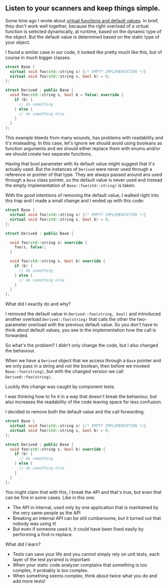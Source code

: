 ## Listen to your scanners and keep things simple.

Some time ago I wrote about [virtual functions and default values](https://www.sandordargo.com/blog/2021/01/27/virtual-functions-with-default-arguments). In brief, they don't work well together, because the right overload of a virtual function is selected dynamically, at runtime, based on the dynamic type of the object. But the default value is determined based on the static type of your object.

I found a similar case in our code, it looked like pretty much like this, but of course in much bigger classes:

```cpp
struct Base {
  virtual void foo(std::string s) {/* EMPTY IMPLEMENTATION */}
  virtual void foo(std::string s, bool b) = 0;
};

struct Derived : public Base {
  void foo(std::string s, bool b = false) override {
    if (b) {
      // do something
    } else {
      // do something else
    }
  } 
};
```

This example bleeds from many wounds, has problems with readability and it's misleading. In this case, let's ignore we should avoid using booleans as function arguments and we should either replace them with enums and/or we should create two separate functions.

Having that bool parameter with its default value might suggest that it's actually used. But the instances of `Derived` were never used through a reference or pointer of that type. They are always passed around ans used through a `Base` class pointer, so the default value is never used and instead the empty implementation of `Base::foo(std::string)` is taken.


With the good intentions of removing the default value, I walked right into this trap and I made a small change and I ended up with this code:

```cpp
struct Base {
  virtual void foo(std::string s) {/* EMPTY IMPLEMENTATION */}
  virtual void foo(std::string s, bool b) = 0;
};

struct Derived : public Base {

  void foo(std::string s) override {
    foo(s, false);
  }

  void foo(std::string s, bool b) override {
    if (b) {
      // do something
    } else {
      // do something else
    }
  } 
};
```

What did I exactly do and why?

I removed the default value in `Derived::foo(string, bool)` and introduced another overload `Derived::foo(string)` that calls the other the two-parameter overload with the previous default value. So you don't have to think about default values, you see in the implementation how the call is forwarded.

So what's the problem? I didn't only change the code, but I also changed the behaviour.

When we have a `Derived` object that we access through a `Base` pointer and we only pass in a string and not the boolean, then before we invoked `Base::foo(string)`, but with the changed version we call `Derived::foo(string)`.

Luckily this change was caught by component tests.

I was thinking how to fix it in a way that doesn't break the behaviour, but also increases the readability of the code leaving space for less confusion.

I decided to remove both the default value and the call forwarding.

```cpp
struct Base {
  virtual void foo(std::string s) {/* EMPTY IMPLEMENTATION */}
  virtual void foo(std::string s, bool b) = 0;
};

struct Derived : public Base {
  void foo(std::string s, bool b) override {
    if (b) {
      // do something
    } else {
      // do something else
    }
  } 
};
```

You might claim that with this, I break the API and that's true, but even that can be fine in some cases. Like in this one:

- The API in internal, used only by one application that is maintained by the very same people as the API
- Breaking an internal API can be still cumbersome, but it turned out that nobody was using it!
- But even if someone used it, it could have been fixed easily by performing a find-n-replace.

What did I learn?

- Tests can save your life and you cannot simply rely on unit tests, each layer of the test pyramid is important
- When your static code analyzer complains that something is too complex, it probably is too complex.
- When something seems complex, think about twice what you do and add more tests!
